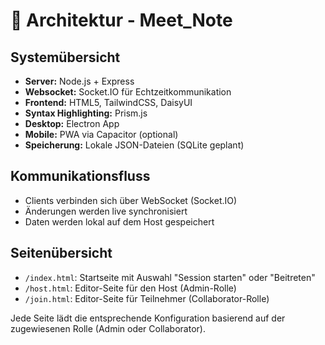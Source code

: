 # 📐 Architektur - Meet_Note

## Systemübersicht
- **Server:** Node.js + Express
- **Websocket:** Socket.IO für Echtzeitkommunikation
- **Frontend:** HTML5, TailwindCSS, DaisyUI
- **Syntax Highlighting:** Prism.js
- **Desktop:** Electron App
- **Mobile:** PWA via Capacitor (optional)
- **Speicherung:** Lokale JSON-Dateien (SQLite geplant)

## Kommunikationsfluss
- Clients verbinden sich über WebSocket (Socket.IO)
- Änderungen werden live synchronisiert
- Daten werden lokal auf dem Host gespeichert

## Seitenübersicht

- `/index.html`: Startseite mit Auswahl \"Session starten\" oder \"Beitreten\"
- `/host.html`: Editor-Seite für den Host (Admin-Rolle)
- `/join.html`: Editor-Seite für Teilnehmer (Collaborator-Rolle)

Jede Seite lädt die entsprechende Konfiguration basierend auf der zugewiesenen Rolle (Admin oder Collaborator).

